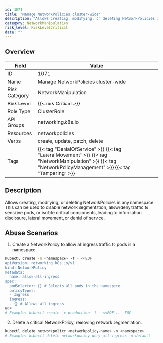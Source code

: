 ```yaml
---
id: 1071
title: "Manage NetworkPolicies cluster-wide"
description: "Allows creating, modifying, or deleting NetworkPolicies in any namespace. This can be used to disable network segmentation, allow/deny traffic to sensitive pods, or isolate critical components, leading to information disclosure, lateral movement, or denial of service."
category: NetworkManipulation
risk_level: RiskLevelCritical
date: ""
---
```


## Overview

| Field         | Value                                                                                                                                                       |
| ------------- | ----------------------------------------------------------------------------------------------------------------------------------------------------------- |
| ID            | 1071                                                                                                                                                        |
| Name          | Manage NetworkPolicies cluster-wide                                                                                                                         |
| Risk Category | NetworkManipulation                                                                                                                                         |
| Risk Level    | {{< risk Critical >}}                                                                                                                                       |
| Role Type     | ClusterRole                                                                                                                                                 |
| API Groups    | networking.k8s.io                                                                                                                                           |
| Resources     | networkpolicies                                                                                                                                             |
| Verbs         | create, update, patch, delete                                                                                                                               |
| Tags          | {{< tag "DenialOfService" >}} {{< tag "LateralMovement" >}} {{< tag "NetworkManipulation" >}} {{< tag "NetworkPolicyManagement" >}} {{< tag "Tampering" >}} |

## Description

Allows creating, modifying, or deleting NetworkPolicies in any namespace. This can be used to disable network segmentation, allow/deny traffic to sensitive pods, or isolate critical components, leading to information disclosure, lateral movement, or denial of service.

## Abuse Scenarios

1. Create a NetworkPolicy to allow all ingress traffic to pods in a namespace.

```bash {copy=true}
kubectl create -n <namespace> -f - <<EOF
apiVersion: networking.k8s.io/v1
kind: NetworkPolicy
metadata:
  name: allow-all-ingress
spec:
  podSelector: {} # Selects all pods in the namespace
  policyTypes:
  - Ingress
  ingress:
  - {} # Allows all ingress
EOF
# Example: kubectl create -n production -f - <<EOF ... EOF

```

2. Delete a critical NetworkPolicy, removing network segmentation.

```bash {copy=true}
kubectl delete networkpolicy <networkpolicy-name> -n <namespace>
# Example: kubectl delete networkpolicy deny-all-ingress -n default

```
